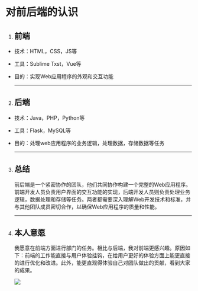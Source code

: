 # 对前后端的认识

1. ## 前端

- 技术：HTML，CSS，JS等

- 工具：Sublime Txst，Vue等

- 目的：实现Web应用程序的外观和交互功能

  ---

2. ## 后端

- 技术：Java，PHP，Python等                                                            

- 工具：Flask，MySQL等

- 目的：处理web应用程序的业务逻辑，处理数据，存储数据等任务

  ---

3. ## 总结

   前后端是一个紧密协作的团队，他们共同协作构建一个完整的Web应用程序。前端开发人员负责用户界面的交互功能的实现，后端开发人员则负责处理业务逻辑，数据处理和存储等任务。两者都需要深入理解Web开发技术和标准，并与其他团队成员密切合作，以确保Web应用程序的质量和性能。

   ---

4. ## 本人意愿

   我愿意在前端方面进行部门的任务。相比与后端，我对前端更感兴趣。原因如下：前端的工作能直接与用户体验挂钩，在给用户更好的体验方面上能更直接的进行优化和改进。此外，能更直观得体验自己对团队做出的贡献，看到大家的成果。
   
    ![](https://pic.imgdb.cn/item/652e74fbc458853aef9292bb.jpg)
   
   
   
   
